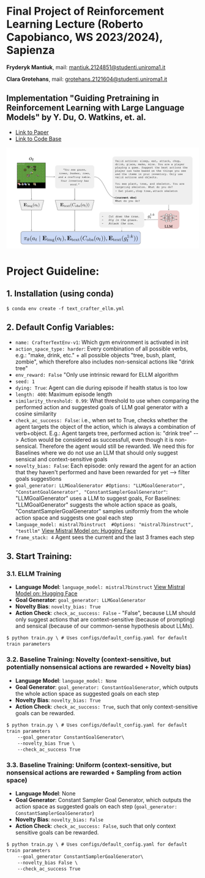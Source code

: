# Final Project of Reinforcement Learning Lecture (Roberto Capobianco, WS 2023/2024), Sapienza
**Fryderyk Mantiuk**, mail: mantiuk.2124851@studenti.uniroma1.it

**Clara Grotehans**, mail: grotehans.2121604@studenti.uniroma1.it

## Implementation "Guiding Pretraining in Reinforcement Learning with Large Language Models" by Y. Du, O. Watkins, et. al.
- [Link to Paper](https://arxiv.org/abs/2302.06692)
- [Link to Code Base](https://github.com/yuqingd/ellm)

![ELLM algorithm](ELLM.png)
# Project Guideline:
## 1. Installation (using conda)
```console
$ conda env create -f text_crafter_ellm.yml
```
## 2. Default Config Variables:
- ```name: CrafterTextEnv-v1```: Which gym environment is activated in init
- ```action_space_type: harder```: Every combination of all possible verbs, e.g.: "make, drink, etc." + all possible objects "tree, bush, plant, zombie", which therefore also includes non-sensical actions like "drink tree"
- ```env_reward: False``` "Only use intrinsic reward for ELLM algorithm
- ```seed: 1```
- ```dying: True```: Agent can die during episode if health status is too low
- ```length: 400```: Maximum episode length
- ```similarity_threshold: 0.99```: What threshold to use when comparing the performed action and suggested goals of LLM goal generator with a cosine similarity
- ```check_ac_success: False```: i.e., when set to True, checks whether the agent targets the object of the action, which is always a combination of verb+object. E.g.: Agent targets tree, performed action is: "drink tree" --> Action would be considered as successfull, even though it is non-sensical. Therefore the agent would still be rewarded. We need this for Baselines where we do not use an LLM that should only suggest sensical and context-sensitive goals
- ```novelty_bias: False```: Each episode: only reward the agent for an action that they haven't performed and have been rewarded for yet --> filter goals suggestions 
- ```goal_generator: LLMGoalGenerator #Options: "LLMGoalGenerator", "ConstantGoalGenerator", "ConstantSamplerGoalGenerator"```: "LLMGoalGenerator" uses a LLM to suggest goals, For Baselines: "LLMGoalGenerator" suggests the whole action space as goals, "ConstantSamplerGoalGenerator" samples uniformly from the whole action space and suggests one goal each step
- ```language_model: mistral7binstruct  #Options: "mistral7binstruct", "testllm"``` [View Mistral Model on: Hugging Face](https://huggingface.co/mistralai/Mistral-7B-Instruct-v0.1)
- ```frame_stack: 4``` Agent sees the current and the last 3 frames each step



## 3. Start Training:
### 3.1. ELLM Training
- **Language Model**: ```language_model: mistral7binstruct``` [View Mistral Model on: Hugging Face](https://huggingface.co/mistralai/Mistral-7B-Instruct-v0.1)
- **Goal Generator**: ```goal_generator: LLMGoalGenerator```
- **Novelty Bias**: ```novelty_bias: True```
- **Action Check**: ```check_ac_success: False``` - "False", because LLM should only suggest actions that are context-sensitive (because of prompting) and sensical (because of our common-sense hypothesis about LLMs).
```console
$ python train.py \ # Uses configs/default_config.yaml for default train parameters
```

### 3.2. Baseline Training: Novelty (context-sensitive, but potentially nonsensical actions are rewarded + Novelty bias)
- **Language Model**: ```language_model: None```
- **Goal Generator**: ```goal_generator: ConstantGoalGenerator```, which outputs the whole action space as suggested goals on each step 
- **Novelty Bias**: ```novelty_bias: True```
- **Action Check**: ```check_ac_success: True```, such that only context-sensitive goals can be rewarded.
```console
$ python train.py \ # Uses configs/default_config.yaml for default train parameters
    --goal_generator ConstantGoalGenerator\
    --novelty_bias True \
    --check_ac_success True
```


### 3.3. Baseline Training: Uniform (context-sensitive, but nonsensical actions are rewarded + Sampling from action space)
- **Language Model**: None
- **Goal Generator**: Constant Sampler Goal Generator, which outputs the action space as suggested goals on each step (```goal_generator: ConstantSamplerGoalGenerator```)
- **Novelty Bias**: ```novelty_bias: False```
- **Action Check**: ```check_ac_success: False```, such that only context sensitive goals can be rewarded. 
```console
$ python train.py \ # Uses configs/default_config.yaml for default train parameters
    --goal_generator ConstantSamplerGoalGenerator\
    --novelty_bias False \
    --check_ac_success True
```

